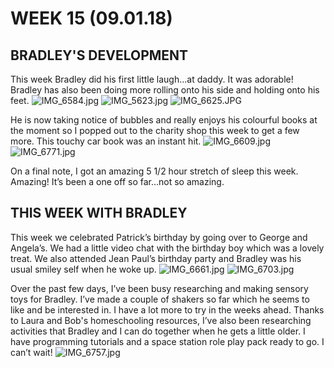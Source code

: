 # WEEK 15 (09.01.18)

## BRADLEY'S DEVELOPMENT
This week Bradley did his first little laugh...at daddy. It was adorable! Bradley has also been doing more rolling onto his side and holding onto his feet. 
![IMG_6584.jpg](IMG_6584.jpg "IMG_6584.jpg")
![IMG_5623.jpg](IMG_5623.jpg "IMG_5623.jpg")
![IMG_6625.JPG](IMG_6625.JPG "IMG_6625.JPG")

He is now taking notice of bubbles and really enjoys his colourful books at the moment so I popped out to the charity shop this week to get a few more. This touchy car book was an instant hit.
![IMG_6609.jpg](IMG_6609.jpg "IMG_6609.jpg")
![IMG_6771.jpg](IMG_6771.jpg "IMG_6771.jpg")

On a final note, I got an amazing 5 1/2 hour stretch of sleep this week. Amazing! It’s been a one off so far...not so amazing.

## THIS WEEK WITH BRADLEY
This week we celebrated Patrick’s birthday by going over to George and Angela’s. We had a little video chat with the birthday boy which was a lovely treat. We also attended Jean Paul’s birthday party and Bradley was his usual smiley self when he woke up. 
![IMG_6661.jpg](IMG_6661.jpg "IMG_6661.jpg")
![IMG_6703.jpg](IMG_6703.jpg "IMG_6703.jpg")

Over the past few days, I’ve been busy researching and making sensory toys for Bradley. I’ve made a couple of shakers so far which he seems to like and be interested in. I have a lot more to try in the weeks ahead. Thanks to Laura and Bob's homeschooling resources, I’ve also been researching activities that Bradley and I can do together when he gets a little older. I have programming tutorials and a space station role play pack ready to go. I can’t wait! 
![IMG_6757.jpg](IMG_6757.jpg "IMG_6757.jpg")
